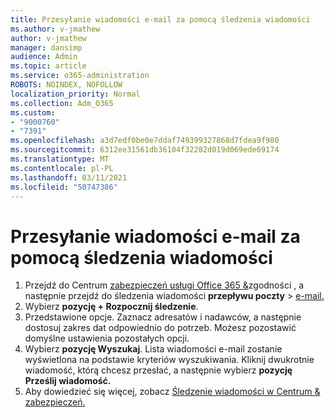 ```yaml
---
title: Przesyłanie wiadomości e-mail za pomocą śledzenia wiadomości
ms.author: v-jmathew
author: v-jmathew
manager: dansimp
audience: Admin
ms.topic: article
ms.service: o365-administration
ROBOTS: NOINDEX, NOFOLLOW
localization_priority: Normal
ms.collection: Adm_O365
ms.custom:
- "9000760"
- "7391"
ms.openlocfilehash: a3d7edf0be0e7ddaf749399327868d7fdea9f980
ms.sourcegitcommit: 6312ee31561db36104f32282d019d069ede69174
ms.translationtype: MT
ms.contentlocale: pl-PL
ms.lasthandoff: 03/11/2021
ms.locfileid: "50747386"
---
```

# <a name="submit-an-email-message-using-message-trace"></a>Przesyłanie wiadomości e-mail za pomocą śledzenia wiadomości

1. Przejdź do Centrum [zabezpieczeń usługi Office 365 &](https://go.microsoft.com/fwlink/p/?linkid=2077143)zgodności , a następnie przejdź do śledzenia wiadomości **przepływu poczty**  >  [e-mail.](https://go.microsoft.com/fwlink/?linkid=2101048)
2. Wybierz **pozycję + Rozpocznij śledzenie**.
3. Przedstawione opcje. Zaznacz adresatów i nadawców, a następnie dostosuj zakres dat odpowiednio do potrzeb. Możesz pozostawić domyślne ustawienia pozostałych opcji.
4. Wybierz **pozycję Wyszukaj**. Lista wiadomości e-mail zostanie wyświetlona na podstawie kryteriów wyszukiwania. Kliknij dwukrotnie wiadomość, którą chcesz przesłać, a następnie wybierz **pozycję Prześlij wiadomość.**
5. Aby dowiedzieć się więcej, zobacz [Śledzenie wiadomości w Centrum & zabezpieczeń.](https://go.microsoft.com/fwlink/?linkid=2101557)
